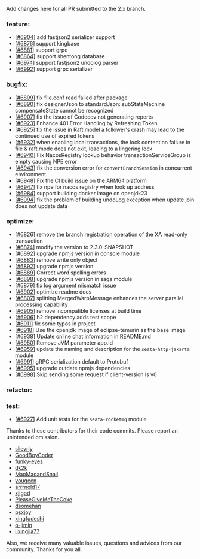 Add changes here for all PR submitted to the 2.x branch.

<!-- Please add the `changes` to the following location(feature/bugfix/optimize/test) based on the type of PR -->

### feature:
- [[#6904](https://github.com/apache/incubator-seata/pull/6904)] add fastjson2 serializer support
- [[#6876](https://github.com/apache/incubator-seata/pull/6876)] support kingbase
- [[#6881](https://github.com/apache/incubator-seata/pull/6881)] support grpc
- [[#6864](https://github.com/apache/incubator-seata/pull/6864)] support shentong database
- [[#6974](https://github.com/apache/incubator-seata/pull/6974)] support fastjson2 undolog parser
- [[#6992](https://github.com/apache/incubator-seata/pull/6992)] support grpc serializer


### bugfix:
- [[#6899](https://github.com/apache/incubator-seata/pull/6899)] fix file.conf read failed after package
- [[#6890](https://github.com/apache/incubator-seata/pull/6890)] fix designerJson to standardJson: subStateMachine compensateState cannot be recognized
- [[#6907](https://github.com/apache/incubator-seata/pull/6907)] fix the issue of Codecov not generating reports
- [[#6923](https://github.com/apache/incubator-seata/pull/6923)] Enhance 401 Error Handling by Refreshing Token
- [[#6925](https://github.com/apache/incubator-seata/pull/6925)] fix the issue in Raft model a follower's crash may lead to the continued use of expired tokens
- [[#6932](https://github.com/apache/incubator-seata/pull/6932)] when enabling local transactions, the lock contention failure in file & raft mode does not exit, leading to a lingering lock
- [[#6940](https://github.com/apache/incubator-seata/pull/6940)] Fix NacosRegistry lookup behavior transactionServiceGroup is empty causing NPE error
- [[#6943](https://github.com/apache/incubator-seata/pull/6943)] fix the conversion error for `convertBranchSession` in concurrent environment.
- [[#6948](https://github.com/apache/incubator-seata/pull/6948)] Fix the CI build issue on the ARM64 platform
- [[#6947](https://github.com/apache/incubator-seata/pull/6947)] fix npe for nacos registry when look up address
- [[#6984](https://github.com/apache/incubator-seata/pull/6984)] support building docker image on openjdk23
- [[#6994](https://github.com/apache/incubator-seata/pull/6994)] fix the problem of building undoLog exception when update join does not update data

### optimize:
- [[#6826](https://github.com/apache/incubator-seata/pull/6826)] remove the branch registration operation of the XA read-only transaction
- [[#6874](https://github.com/apache/incubator-seata/pull/6874)] modify the version to 2.3.0-SNAPSHOT
- [[#6892](https://github.com/apache/incubator-seata/pull/6892)] upgrade npmjs version in console module
- [[#6883](https://github.com/apache/incubator-seata/pull/6874)] remove write only object
- [[#6892](https://github.com/apache/incubator-seata/pull/6892)] upgrade npmjs version
- [[#6889](https://github.com/apache/incubator-seata/pull/6889)] Correct word spelling errors
- [[#6898](https://github.com/apache/incubator-seata/pull/6898)] upgrade npmjs version in saga module
- [[#6879](https://github.com/apache/incubator-seata/pull/6879)] fix log argument mismatch issue
- [[#6902](https://github.com/apache/incubator-seata/pull/6900)] optimize readme docs
- [[#6807](https://github.com/apache/incubator-seata/pull/6807)] splitting MergedWarpMessage enhances the server parallel processing capability
- [[#6905](https://github.com/apache/incubator-seata/pull/6905)] remove incompatible licenses at build time
- [[#6906](https://github.com/apache/incubator-seata/pull/6906)] h2 dependency adds test scope 
- [[#6911](https://github.com/apache/incubator-seata/pull/6911)] fix some typos in project
- [[#6918](https://github.com/apache/incubator-seata/pull/6918)] Use the openjdk image of eclipse-temurin as the base image
- [[#6938](https://github.com/apache/incubator-seata/pull/6938)] Update online chat information in README.md 
- [[#6950](https://github.com/apache/incubator-seata/pull/6950)] Remove JVM parameter app.id
- [[#6959](https://github.com/apache/incubator-seata/pull/6959)] update the naming and description for the `seata-http-jakarta` module
- [[#6991](https://github.com/apache/incubator-seata/pull/6991)] gRPC serialization default to Protobuf
- [[#6995](https://github.com/apache/incubator-seata/pull/6995)] upgrade outdate npmjs dependencies
- [[#6998](https://github.com/apache/incubator-seata/pull/6998)] Skip sending some request if client-version is v0


### refactor:


### test:
- [[#6927](https://github.com/apache/incubator-seata/pull/6927)] Add unit tests for the `seata-rocketmq` module

Thanks to these contributors for their code commits. Please report an unintended omission.

<!-- Please make sure your Github ID is in the list below -->
- [slievrly](https://github.com/slievrly)
- [GoodBoyCoder](https://github.com/GoodBoyCoder)
- [funky-eyes](https://github.com/funky-eyes)
- [dk2k](https://github.com/dk2k)
- [MaoMaoandSnail](https://github.com/MaoMaoandSnail)
- [yougecn](https://github.com/yougecn)
- [arrrnold17](https://github.com/arrrnold17)
- [xjlgod](https://github.com/xjlgod)
- [PleaseGiveMeTheCoke](https://github.com/PleaseGiveMeTheCoke)
- [dsomehan](https://github.com/dsomehan)
- [psxjoy](https://github.com/psxjoy)
- [xingfudeshi](https://github.com/xingfudeshi)
- [o-jimin](https://github.com/o-jimin)
- [lixingjia77](https://github.com/lixingjia77)



Also, we receive many valuable issues, questions and advices from our community. Thanks for you all.
